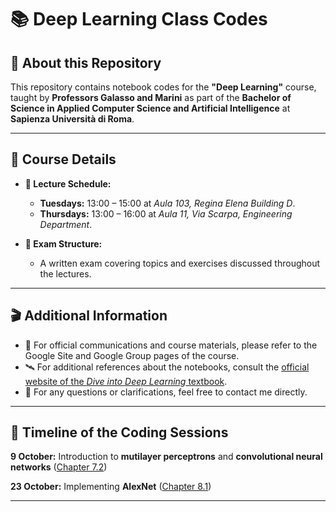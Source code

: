 # 📚 Deep Learning Class Codes

## 🧠 About this Repository

This repository contains notebook codes for the **"Deep Learning"** course, taught by **Professors Galasso and Marini** as part of the **Bachelor of Science in Applied Computer Science and Artificial Intelligence** at **Sapienza Università di Roma**.

---

## 📍 Course Details

- **📅 Lecture Schedule:**
  - **Tuesdays:** 13:00 – 15:00 at *Aula 103, Regina Elena Building D*.
  - **Thursdays:** 13:00 – 16:00 at *Aula 11, Via Scarpa, Engineering Department*.

- **🧪 Exam Structure:**
  - A written exam covering topics and exercises discussed throughout the lectures.

---

## 🎬 Additional Information

- 📌 For official communications and course materials, please refer to the Google Site and Google Group pages of the course.
- 🛰 For additional references about the notebooks, consult the [official website of the *Dive into Deep Learning* textbook](https://d2l.ai/index.html).
- 📩 For any questions or clarifications, feel free to contact me directly.

---

## 📖 Timeline of the Coding Sessions

**9 October:** Introduction to **mutilayer perceptrons** and **convolutional neural networks** ([Chapter 7.2](https://d2l.ai/chapter_convolutional-neural-networks/conv-layer.html))

**23 October:** Implementing **AlexNet** ([Chapter 8.1](https://d2l.ai/chapter_convolutional-modern/alexnet.html))

---
